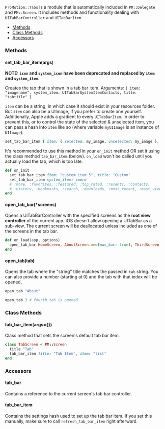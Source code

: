 `ProMotion::Tabs` is a module that is automatically included in `PM::Delegate` and `PM::Screen`. It includes methods and functionality dealing with `UITabBarController` and `UITabBarItem`.

* [Methods](?#methods)
* [Class Methods](?#class-methods)
* [Accessors](?#accessors)

### Methods

#### set_tab_bar_item(args)

**NOTE: `icon` and `system_icon` have been deprecated and replaced by `item` and `system_item`.**

Creates the tab that is shown in a tab bar item.
Arguments: `{ item: "imagename", system_item: UITabBarSystemItemContacts, title: "tabtitle" }`

`item` can be a string, in which case it should exist in your resources folder. But `item` can also be a UIImage, if you prefer to create one yourself. Additionally, Apple adds a gradient to every `UITabBarItem`. In order to prevent this, or to control the state of the selected & unselected item, you can pass a hash into `item` like so (where variable `myUIImage` is an instance of `UIImage`):

```ruby
set_tab_bar_item { item: { selected: my_image, unselected: my_image }, title: "tabtitle" }
```

It's recommended to use this method in your `on_init` method OR set it using the class method `tab_bar_item` (below). `on_load` won't be called until you actually load the tab, which is too late.

```ruby
def on_init
  set_tab_bar_item item: "custom_item_5", title: "Custom"
  set_tab_bar_item system_item: :more 
  # :more, :favorites, :featured, :top_rated, :recents, :contacts,
  # :history, :bookmarks, :search, :downloads, :most_recent, :most_viewed
end
```

#### open_tab_bar(*screens)

Opens a UITabBarController with the specified screens as the **root view controller** of the current app.
iOS doesn't allow opening a UITabBar as a sub-view. The current screen will be deallocated unless included
as one of the screens in the tab bar.

```ruby
def on_load(app, options)
  open_tab_bar HomeScreen, AboutScreen.new(nav_bar: true), ThirdScreen, HelpScreen
end
```

#### open_tab(tab)

Opens the tab where the "string" title matches the passed in `tab` string. You can also
provide a number (starting at 0) and the tab with that index will be opened.

```ruby
open_tab "About"

open_tab 3 # fourth tab is opened
```

### Class Methods

#### tab_bar_item(args={})

Class method that sets the screen's default tab bar item.

```ruby
class TabScreen < PM::Screen
  title "Tab"
  tab_bar_item title: "Tab Item", item: "list"
end
```

### Accessors

#### tab_bar

Contains a reference to the current screen's tab bar controller.

#### tab_bar_item

Contains the settings hash used to set up the tab bar item. If you set this manually,
make sure to call `refresh_tab_bar_item` right afterward.

